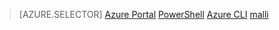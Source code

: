 > [AZURE.SELECTOR]
[Azure Portal](virtual-network-deploy-static-pip-arm-portal.md)
[PowerShell](virtual-network-deploy-static-pip-arm-ps.md)
[Azure CLI](virtual-network-deploy-static-pip-arm-cli.md)
[malli](virtual-network-deploy-static-pip-arm-template.md)
